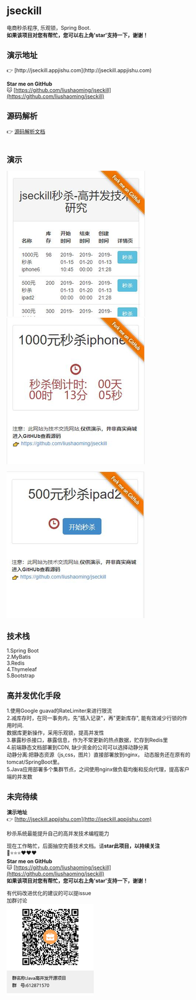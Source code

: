 # jseckill
电商秒杀程序, 乐观锁，Spring Boot.
<br/>
<b>如果该项目对您有帮忙，您可以右上角'star'支持一下，谢谢！</b>
<br/>
<h2>演示地址</h2>
👉 [http://jseckill.appjishu.com](http://jseckill.appjishu.com)


**Star me on GitHub** <br/>
🐱 [https://github.com/liushaoming/jseckill](https://github.com/liushaoming/jseckill) 
<br/>  

## 源码解析             
👉 [源码解析文档](SOURCE-README.md)
<br/><br/>

## 演示
![](doc/image/demo-1.jpg)  &nbsp;&nbsp; ![](doc/image/demo-2.jpg) 
<br/>
<br/>
![](doc/image/demo-3.jpg)


## 技术栈
1.Spring Boot <br/>
2.MyBatis <br/>
3.Redis <br/>
4.Thymeleaf <br/>
5.Bootstrap <br/>

## 高并发优化手段
1.使用Google guava的RateLimiter来进行限流
<br/>
2.减库存时，在同一事务内，先"插入记录"，再"更新库存", 能有效减少行锁的作用时间.
<br/>
数据库更新操作，采用乐观锁，提高并发性 
<br/>
3.暴露秒杀接口，暴露信息，作为不常更新的热点数据，贮存到Redis里 
<br/>
4.前端静态文档部署到CDN, 缺少资金的公司可以选择动静分离 <br/>
动静分离:把静态资源（js,css，图片）直接部署放到nginx， 动态服务还在原有的tomcat/SpringBoot里。
<br/>
5.Java应用部署多个集群节点，之间使用nginx做负载均衡和反向代理，提高客户端的并发数
<br/>

## 未完待续
<b>演示地址</b><br/>
👉 [http://jseckill.appjishu.com](http://jseckill.appjishu.com) <br/>

秒杀系统最能提升自己的高并发技术编程能力  

现在工作略忙，后面抽空完善技术文档。请**star此项目，以持续关注**<br/>
📌⭐⭐⭐❤❤❤ <br/>
**Star me on GitHub** <br/>
🐱 [https://github.com/liushaoming/jseckill](https://github.com/liushaoming/jseckill) 
<br/>
<b>如果该项目对您有帮忙，您可以右上角'star'支持一下，谢谢！</b>
<br/>

有代码改进优化的建议的可以提issue
<br/>
加群讨论 
<br/>
![](doc/image/group-qrcode.png)
